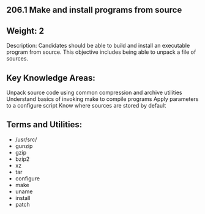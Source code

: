 ## 206.1 Make and install programs from source

Weight: 2
---------

Description: Candidates should be able to build and install an executable program from source. This objective includes being able to unpack a file of sources.


Key Knowledge Areas:
--------------------

Unpack source code using common compression and archive utilities
Understand basics of invoking make to compile programs
Apply parameters to a configure script
Know where sources are stored by default

Terms and Utilities:
--------------------

* /usr/src/
* gunzip
* gzip
* bzip2
* xz
* tar
* configure
* make
* uname
* install
* patch
